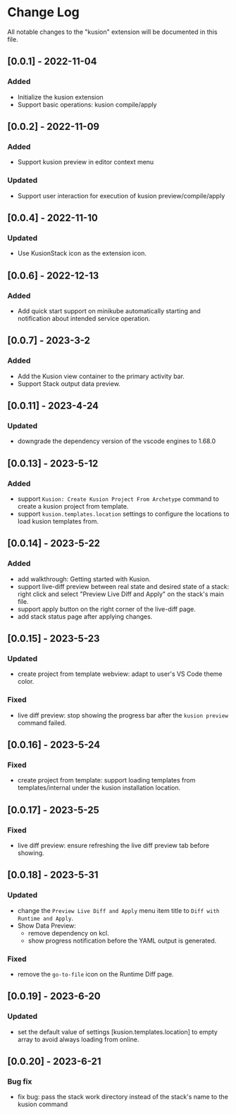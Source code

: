 # Change Log

All notable changes to the "kusion" extension will be documented in this file.

## [0.0.1] - 2022-11-04

### Added

- Initialize the kusion extension
- Support basic operations: kusion compile/apply

## [0.0.2] - 2022-11-09

### Added

- Support kusion preview in editor context menu

### Updated

- Support user interaction for execution of kusion preview/compile/apply

## [0.0.4] - 2022-11-10

### Updated

- Use KusionStack icon as the extension icon.

## [0.0.6] - 2022-12-13

### Added

- Add quick start support on minikube automatically starting and notification about intended service operation.

## [0.0.7] - 2023-3-2

### Added

- Add the Kusion view container to the primary activity bar.
- Support Stack output data preview.


## [0.0.11] - 2023-4-24

### Updated

- downgrade the dependency version of the vscode engines to 1.68.0

## [0.0.13] - 2023-5-12

### Added

- support `Kusion: Create Kusion Project From Archetype` command to create a kusion project from template.
- support `kusion.templates.location` settings to configure the locations to load kusion templates from.

## [0.0.14] - 2023-5-22

### Added

- add walkthrough: Getting started with Kusion.
- support live-diff preview between real state and desired state of a stack: right click and select "Preview Live Diff and Apply" on the stack's main file.
- support apply button on the right corner of the live-diff page.
- add stack status page after applying changes.

## [0.0.15] - 2023-5-23

### Updated

- create project from template webview: adapt to user's VS Code theme color.

### Fixed

- live diff preview: stop showing the progress bar after the `kusion preview` command failed.

## [0.0.16] - 2023-5-24

### Fixed

- create project from template: support loading templates from templates/internal under the kusion installation location.

## [0.0.17] - 2023-5-25

### Fixed

- live diff preview: ensure refreshing the live diff preview tab before showing.

## [0.0.18] - 2023-5-31

### Updated

- change the `Preview Live Diff and Apply` menu item title to `Diff with Runtime and Apply`.
- Show Data Preview: 
  - remove dependency on kcl.
  - show progress notification before the YAML output is generated.

### Fixed

- remove the `go-to-file` icon on the Runtime Diff page.

## [0.0.19] - 2023-6-20

### Updated

- set the default value of settings [kusion.templates.location] to empty array to avoid always loading from online.

## [0.0.20] - 2023-6-21

### Bug fix

- fix bug: pass the stack work directory instead of the stack's name to the kusion command
